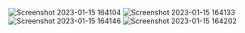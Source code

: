 ![Screenshot 2023-01-15 164104](https://user-images.githubusercontent.com/19842120/212568771-1c73bc84-f49b-47c0-80d4-bdd69267c2ac.png)
![Screenshot 2023-01-15 164133](https://user-images.githubusercontent.com/19842120/212568773-6731ec36-58d2-4c35-a3b9-fdbeceb40593.png)
![Screenshot 2023-01-15 164146](https://user-images.githubusercontent.com/19842120/212568774-1e88607f-16e1-40e2-9a75-0f3fa013b42a.png)
![Screenshot 2023-01-15 164202](https://user-images.githubusercontent.com/19842120/212568775-355c06d4-76ac-4d02-8bec-944f401e86d3.png)
